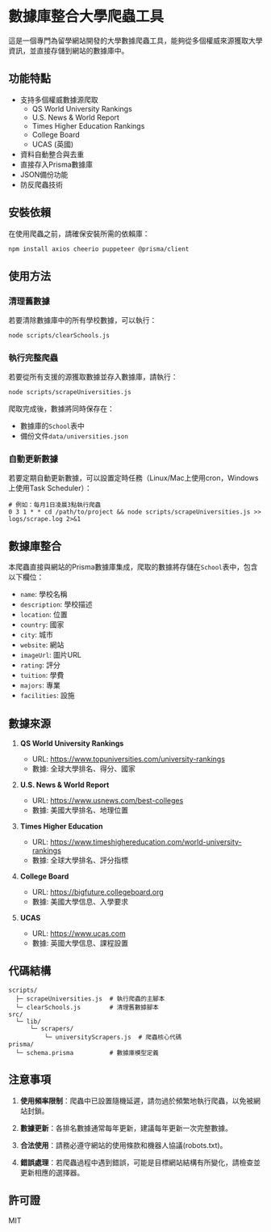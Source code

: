 # 數據庫整合大學爬蟲工具

這是一個專門為留學網站開發的大學數據爬蟲工具，能夠從多個權威來源獲取大學資訊，並直接存儲到網站的數據庫中。

## 功能特點

- 支持多個權威數據源爬取
  - QS World University Rankings
  - U.S. News & World Report
  - Times Higher Education Rankings
  - College Board
  - UCAS (英國)
- 資料自動整合與去重
- 直接存入Prisma數據庫
- JSON備份功能
- 防反爬蟲技術

## 安裝依賴

在使用爬蟲之前，請確保安裝所需的依賴庫：

```bash
npm install axios cheerio puppeteer @prisma/client
```

## 使用方法

### 清理舊數據

若要清除數據庫中的所有學校數據，可以執行：

```bash
node scripts/clearSchools.js
```

### 執行完整爬蟲

若要從所有支援的源獲取數據並存入數據庫，請執行：

```bash
node scripts/scrapeUniversities.js
```

爬取完成後，數據將同時保存在：
- 數據庫的`School`表中
- 備份文件`data/universities.json`

### 自動更新數據

若要定期自動更新數據，可以設置定時任務（Linux/Mac上使用cron，Windows上使用Task Scheduler）：

```
# 例如：每月1日凌晨3點執行爬蟲
0 3 1 * * cd /path/to/project && node scripts/scrapeUniversities.js >> logs/scrape.log 2>&1
```

## 數據庫整合

本爬蟲直接與網站的Prisma數據庫集成，爬取的數據將存儲在`School`表中，包含以下欄位：

- `name`: 學校名稱
- `description`: 學校描述
- `location`: 位置
- `country`: 國家
- `city`: 城市
- `website`: 網站
- `imageUrl`: 圖片URL
- `rating`: 評分
- `tuition`: 學費
- `majors`: 專業
- `facilities`: 設施

## 數據來源

1. **QS World University Rankings**
   - URL: https://www.topuniversities.com/university-rankings
   - 數據: 全球大學排名、得分、國家

2. **U.S. News & World Report**
   - URL: https://www.usnews.com/best-colleges
   - 數據: 美國大學排名、地理位置

3. **Times Higher Education**
   - URL: https://www.timeshighereducation.com/world-university-rankings
   - 數據: 全球大學排名、評分指標

4. **College Board**
   - URL: https://bigfuture.collegeboard.org
   - 數據: 美國大學信息、入學要求

5. **UCAS**
   - URL: https://www.ucas.com
   - 數據: 英國大學信息、課程設置

## 代碼結構

```
scripts/
  ├─ scrapeUniversities.js  # 執行爬蟲的主腳本
  └─ clearSchools.js        # 清理舊數據腳本
src/
  └─ lib/
      └─ scrapers/
          └─ universityScrapers.js  # 爬蟲核心代碼
prisma/
  └─ schema.prisma          # 數據庫模型定義
```

## 注意事項

1. **使用頻率限制**：爬蟲中已設置隨機延遲，請勿過於頻繁地執行爬蟲，以免被網站封鎖。

2. **數據更新**：各排名數據通常每年更新，建議每年更新一次完整數據。

3. **合法使用**：請務必遵守網站的使用條款和機器人協議(robots.txt)。

4. **錯誤處理**：若爬蟲過程中遇到錯誤，可能是目標網站結構有所變化，請檢查並更新相應的選擇器。

## 許可證

MIT 